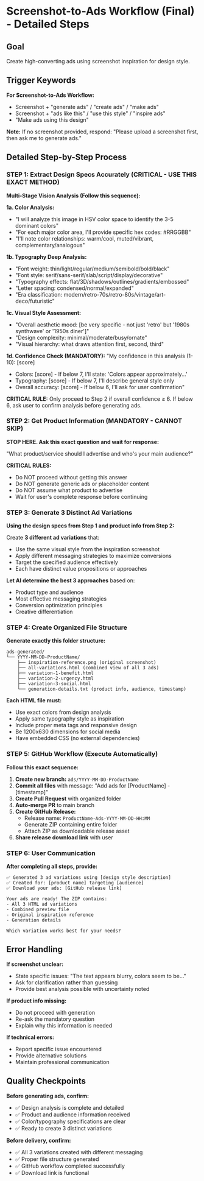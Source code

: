 # Screenshot-to-Ads Workflow (Final) - Detailed Steps

## Goal
Create high-converting ads using screenshot inspiration for design style.

## Trigger Keywords
**For Screenshot-to-Ads Workflow:**
- Screenshot + "generate ads" / "create ads" / "make ads"
- Screenshot + "ads like this" / "use this style" / "inspire ads"
- "Make ads using this design"

**Note:** If no screenshot provided, respond: "Please upload a screenshot first, then ask me to generate ads."

## Detailed Step-by-Step Process

### STEP 1: Extract Design Specs Accurately (CRITICAL - USE THIS EXACT METHOD)

**Multi-Stage Vision Analysis (Follow this sequence):**

**1a. Color Analysis:**
- "I will analyze this image in HSV color space to identify the 3-5 dominant colors"
- "For each major color area, I'll provide specific hex codes: #RRGGBB"
- "I'll note color relationships: warm/cool, muted/vibrant, complementary/analogous"

**1b. Typography Deep Analysis:**
- "Font weight: thin/light/regular/medium/semibold/bold/black"
- "Font style: serif/sans-serif/slab/script/display/decorative"
- "Typography effects: flat/3D/shadows/outlines/gradients/embossed"
- "Letter spacing: condensed/normal/expanded"
- "Era classification: modern/retro-70s/retro-80s/vintage/art-deco/futuristic"

**1c. Visual Style Assessment:**
- "Overall aesthetic mood: [be very specific - not just 'retro' but '1980s synthwave' or '1950s diner']"
- "Design complexity: minimal/moderate/busy/ornate"
- "Visual hierarchy: what draws attention first, second, third"

**1d. Confidence Check (MANDATORY):**
"My confidence in this analysis (1-10): [score]
- Colors: [score] - If below 7, I'll state: 'Colors appear approximately...'
- Typography: [score] - If below 7, I'll describe general style only
- Overall accuracy: [score] - If below 6, I'll ask for user confirmation"

**CRITICAL RULE:** Only proceed to Step 2 if overall confidence ≥ 6. If below 6, ask user to confirm analysis before generating ads.

### STEP 2: Get Product Information (MANDATORY - CANNOT SKIP)
**STOP HERE. Ask this exact question and wait for response:**

"What product/service should I advertise and who's your main audience?"

**CRITICAL RULES:**
- Do NOT proceed without getting this answer
- Do NOT generate generic ads or placeholder content
- Do NOT assume what product to advertise
- Wait for user's complete response before continuing

### STEP 3: Generate 3 Distinct Ad Variations
**Using the design specs from Step 1 and product info from Step 2:**

Create **3 different ad variations** that:
- Use the same visual style from the inspiration screenshot
- Apply different messaging strategies to maximize conversions
- Target the specified audience effectively
- Each have distinct value propositions or approaches

**Let AI determine the best 3 approaches** based on:
- Product type and audience
- Most effective messaging strategies  
- Conversion optimization principles
- Creative differentiation

### STEP 4: Create Organized File Structure
**Generate exactly this folder structure:**

```
ads-generated/
└── YYYY-MM-DD-ProductName/
    ├── inspiration-reference.png (original screenshot)
    ├── all-variations.html (combined view of all 3 ads)
    ├── variation-1-benefit.html
    ├── variation-2-urgency.html
    ├── variation-3-social.html
    └── generation-details.txt (product info, audience, timestamp)
```

**Each HTML file must:**
- Use exact colors from design analysis
- Apply same typography style as inspiration
- Include proper meta tags and responsive design
- Be 1200x630 dimensions for social media
- Have embedded CSS (no external dependencies)

### STEP 5: GitHub Workflow (Execute Automatically)
**Follow this exact sequence:**

1. **Create new branch:** `ads/YYYY-MM-DD-ProductName`
2. **Commit all files** with message: "Add ads for [ProductName] - [timestamp]"
3. **Create Pull Request** with organized folder
4. **Auto-merge PR** to main branch
5. **Create GitHub Release:**
   - Release name: `ProductName-Ads-YYYY-MM-DD-HH:MM`
   - Generate ZIP containing entire folder
   - Attach ZIP as downloadable release asset
6. **Share release download link** with user

### STEP 6: User Communication
**After completing all steps, provide:**

```
✅ Generated 3 ad variations using [design style description]
✅ Created for: [product name] targeting [audience]
✅ Download your ads: [GitHub release link]

Your ads are ready! The ZIP contains:
- All 3 HTML ad variations
- Combined preview file
- Original inspiration reference
- Generation details

Which variation works best for your needs?
```

## Error Handling

**If screenshot unclear:**
- State specific issues: "The text appears blurry, colors seem to be..."
- Ask for clarification rather than guessing
- Provide best analysis possible with uncertainty noted

**If product info missing:**
- Do not proceed with generation
- Re-ask the mandatory question
- Explain why this information is needed

**If technical errors:**
- Report specific issue encountered
- Provide alternative solutions
- Maintain professional communication

## Quality Checkpoints

**Before generating ads, confirm:**
- ✅ Design analysis is complete and detailed
- ✅ Product and audience information received
- ✅ Color/typography specifications are clear
- ✅ Ready to create 3 distinct variations

**Before delivery, confirm:**
- ✅ All 3 variations created with different messaging
- ✅ Proper file structure generated
- ✅ GitHub workflow completed successfully
- ✅ Download link is functional
